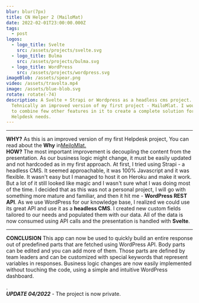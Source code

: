 ```yaml
---
blur: blur(7px)
title: CN Helper 2 (MailoMat)
date: 2022-02-01T23:00:00.000Z
tags:
  - post
logos:
  - logo_title: Svelte
    src: /assets/projects/svelte.svg
  - logo_title: Bulma
    src: /assets/projects/bulma.svg
  - logo_title: WordPress
    src: /assets/projects/wordpress.svg
imageBlob: /assets/spear.png
video: /assets/travolta.mp4
image: /assets/blue-blob.svg
rotate: rotate(-74)
description: A Svelte + Strapi or Wordpress as a headless cms project.
  Tehnically an improved version of my first project - MailoMlat. I would like
  to combine few other features in it to create a complete solution for our
  Helpdesk needs.
---
```

- - -

**WHY?**
As this is an improved version of my first Helpdesk project, You can read about the **Why** in[MejloMlat.](https://filip-jugkala.com/projects/2020%20mejlomlat/)
\
**HOW?**
The most important improvement is decoupling the content from the presentation. As our business logic might change, it must be easily updated and not hardcoded as in my first approach.
At first, I tried using Strapi - a headless CMS. It seemed approachable, it was 100% Javascript and it was flexible. It wasn't easy but I managed to host it on Heroku and make it work. But a lot of it still looked like magic and I wasn't sure what I was doing most of the time.
I decided that as this was not a personal project, I will go with something more mature and familiar, and then it hit me - **WordPress REST API**.
As we use WordPress for our knowledge base, I realized we could use its great API and use it as a **headless CMS**. I created new custom fields tailored to our needs and populated them with our data.
All of the data is now consumed using API calls and the presentation is handled with **Svelte**. 

- - -

**CONCLUSION**
This app can now be used to quickly build an entire response out of predefined parts that are fetched using WordPress API. Body parts can be edited and you can add more of them. Those parts are defined by team leaders and can be customized with special keywords that represent variables in responses. 
Business logic changes are now easily implemented without touching the code, using a simple and intuitive WordPress dashboard.

.\
***UPDATE 04/2022*** -  The project is now private.